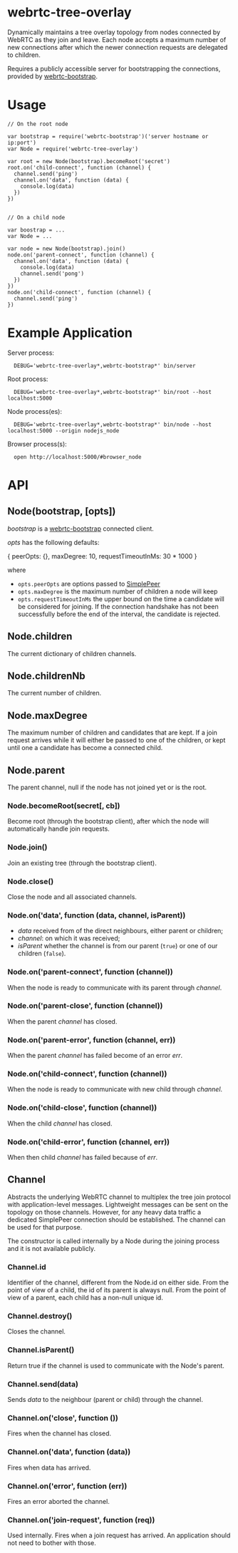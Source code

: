# webrtc-tree-overlay

Dynamically maintains a tree overlay topology from nodes connected by WebRTC as
they join and leave. Each node accepts a maximum number of new connections after 
which the newer connection requests are delegated to children.

Requires a publicly accessible server for bootstrapping the connections,
provided by [webrtc-bootstrap](https://github.com/elavoie/webrtc-bootstrap).

# Usage

    // On the root node

    var bootstrap = require('webrtc-bootstrap')('server hostname or ip:port')
    var Node = require('webrtc-tree-overlay')

    var root = new Node(bootstrap).becomeRoot('secret')
    root.on('child-connect', function (channel) {
      channel.send('ping')        
      channel.on('data', function (data) {
        console.log(data)
      })
    })


    // On a child node

    var boostrap = ...
    var Node = ...
 
    var node = new Node(bootstrap).join()
    node.on('parent-connect', function (channel) {
      channel.on('data', function (data) {
        console.log(data)
        channel.send('pong')      
      })
    })
    node.on('child-connect', function (channel) {
      channel.send('ping')        
    })

# Example Application

Server process:
````
  DEBUG='webrtc-tree-overlay*,webrtc-bootstrap*' bin/server
````

Root process:
````
  DEBUG='webrtc-tree-overlay*,webrtc-bootstrap*' bin/root --host localhost:5000
````

Node process(es):
````
  DEBUG='webrtc-tree-overlay*,webrtc-bootstrap*' bin/node --host localhost:5000 --origin nodejs_node
````

Browser process(s):
````
  open http://localhost:5000/#browser_node
````

# API

## Node(bootstrap, [opts])

*bootstrap* is a
[webrtc-bootstrap](https://github.com/elavoie/webrtc-bootstrap) connected
client.

*opts* has the following defaults:

{
  peerOpts: {},
  maxDegree: 10,
  requestTimeoutInMs: 30 * 1000
}

where 
  - `opts.peerOpts` are options passed to [SimplePeer](https://github.com/feross/simple-peer)
  - `opts.maxDegree` is the maximum number of children a node will keep
  - `opts.requestTimeoutInMs` the upper bound on the time a candidate will be considered for joining. If the connection handshake has not been successfully before the end of the interval, the candidate is rejected.

## Node.children

The current dictionary of children channels.

## Node.childrenNb

The current number of children.

## Node.maxDegree

The maximum number of children and candidates that are kept. If a join request arrives while it will either be passed to one of the children, or kept until one a candidate has become a connected child.

## Node.parent

The parent channel, null if the node has not joined yet or is the root.

### Node.becomeRoot(secret[, cb])

Become root (through the bootstrap client), after which the node will automatically handle join requests.

### Node.join()

Join an existing tree (through the bootstrap client).

### Node.close()

Close the node and all associated channels.

### Node.on('data', function (data, channel, isParent))
- *data* received from of the direct neighbours, either parent or children;
- *channel*: on which it was received;
- *isParent* whether the channel is from our parent (`true`) or one of our children (`false`).

### Node.on('parent-connect', function (channel))

When the node is ready to communicate with its parent through *channel*.

### Node.on('parent-close', function (channel))

When the parent *channel* has closed. 

### Node.on('parent-error', function (channel, err))

When the parent *channel* has failed become of an error *err*.

### Node.on('child-connect', function (channel))

When the node is ready to communicate with new child through *channel*.

### Node.on('child-close', function (channel))

When the child *channel* has closed. 

### Node.on('child-error', function (channel, err))

When then child *channel* has failed because of *err*.


## Channel

Abstracts the underlying WebRTC channel to multiplex the tree join protocol with application-level messages. Lightweight messages can be sent on the topology on those channels. However, for any heavy data traffic a dedicated SimplePeer connection should be established. The channel can be used for that purpose.

The constructor is called internally by a Node during the joining process and it is not available publicly.

### Channel.id

Identifier of the channel, different from the Node.id on either side. From the point of view of a child, the id of its parent is always null. From the point of view of a parent, each child has a non-null unique id.

### Channel.destroy()

Closes the channel.

### Channel.isParent()

Return true if the channel is used to communicate with the Node's parent.

### Channel.send(data)

Sends *data* to the neighbour (parent or child) through the channel.


### Channel.on('close', function ())

Fires when the channel has closed.

### Channel.on('data', function (data))

Fires when data has arrived.

### Channel.on('error', function (err))

Fires an error aborted the channel.

### Channel.on('join-request', function (req))

Used internally. Fires when a join request has arrived. An application should not need to bother with those. 


